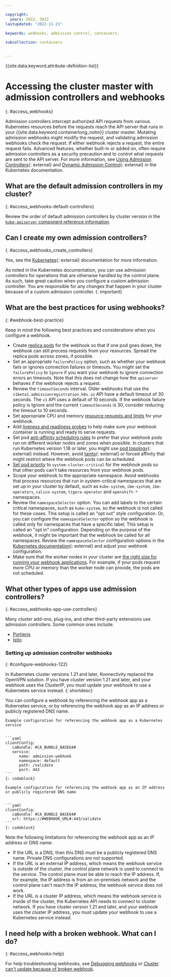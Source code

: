```yaml
---

copyright: 
  years: 2022, 2022
lastupdated: "2022-11-21"

keywords: webhooks, admission control, containers,

subcollection: containers


---
```


{{site.data.keyword.attribute-definition-list}}


# Accessing the cluster master with admission controllers and webhooks
{: #access_webhooks}

Admission controllers intercept authorized API requests from various Kubernetes resources before the requests reach the API server that runs in your {{site.data.keyword.containerlong_notm}} cluster master. Mutating admission webhooks might modify the request, and validating admission webhooks check the request. If either webhook rejects a request, the entire request fails. Advanced features, whether built-in or added on, often require admission controllers as a security precaution and to control what requests are sent to the API server. For more information, see [Using Admission Controllers](https://kubernetes.io/docs/reference/access-authn-authz/admission-controllers/){: external} and [Dynamic Admission Control](https://kubernetes.io/docs/reference/access-authn-authz/extensible-admission-controllers/){: external} in the Kubernetes documentation.

## What are the default admission controllers in my cluster?
{: #access_webhooks-default-controllers}

Review the order of default admission controllers by cluster version in the [`kube-apiserver` component reference information](/docs/containers?topic=containers-service-settings#kube-apiserver).

## Can I create my own admission controllers?
{: #access_webhooks_create_controllers}

Yes, see the [Kubernetes](https://kubernetes.io/docs/reference/access-authn-authz/extensible-admission-controllers/){: external} documentation for more information. 

As noted in the Kubernetes documentation, you can use admission controllers for operations that are otherwise handled by the control plane. As such, take great caution when you configure a custom admission controller. You are responsible for any changes that happen in your cluster because of a custom admission controller.
{: important}


## What are the best practices for using webhooks?
{: #webhook-best-practice}

Keep in mind the following best practices and considerations when you configure a webhook.

- Create [replica pods](/docs/containers?topic=containers-app#replicaset) for the webhook so that if one pod goes down, the webhook can still process requests from your resources. Spread the replica pods across zones, if possible.
- Set an appropriate `failurePolicy` option, such as whether your webhook fails or ignores connection failures or timeouts. You might set the `failurePolicy` to `Ignore` if you want your webhook to ignore connection errors an timeouts. Note that this does not change how the `apiserver` behaves if the webhook rejects a request.
- Review the `timeoutSeconds` interval. Older webhooks that use the `v1beta1.admissionregistration.k8s.io` API have a default timeout of 30 seconds. The `v1` API uses a default of 10 seconds. If the webhook failure policy is Ignore and the current `timeoutSeconds` is 30, consider reducing the timeout to 10 seconds. 
- Set appropriate CPU and memory [resource requests and limits](/docs/containers?topic=containers-app#resourcereq) for your webhook.
- Add [liveness and readiness probes](/docs/containers?topic=containers-app#probe) to help make sure your webhook container is running and ready to serve requests.
- Set pod [anti-affinity scheduling rules](/docs/containers?topic=containers-app#affinity) to prefer that your webhook pods run on different worker nodes and zones when possible. In clusters that run Kubernetes version 1.18 or later, you might use [pod topology](https://kubernetes.io/docs/concepts/scheduling-eviction/topology-spread-constraints/){: external} instead. However, avoid [taints](https://kubernetes.io/docs/concepts/scheduling-eviction/taint-and-toleration/){: external} or forced affinity that might restrict where the webhook pods can be scheduled.
- [Set pod priority](/docs/containers?topic=containers-pod_priority) to `system-cluster-critical` for the webhook pods so that other pods can't take resources from your webhook pods.
- Scope your webhook to the appropriate namespace. Avoid webhooks that process resources that run in system-critical namespaces that are set up in your cluster by default, such as `kube-system`, `ibm-system`, `ibm-operators`, `calico-system`, `tigera-operator` and `openshift-*` namespaces.
- Review the `namespaceSelector` option. You can add labels to the certain critical namespaces, such as `kube-system`, so the webhook is not called for these cases. This setup is called an "opt out" style configuration. Or, you can configure the `namespaceSelector` option so the webhook is called only for namespaces that have a specific label. This setup is called an "opt in" configuration. Depending on the purpose of the webhook, it might be important that the webhook be called for all namespaces. Review the `namespaceSelector` configuration options in the [Kubernetes documentation](https://kubernetes.io/docs/reference/access-authn-authz/extensible-admission-controllers/#matching-requests-namespaceselector){: external} and adjust your webhook configuration.
- Make sure that the worker nodes in your cluster are [the right size for running your webhook applications](/docs/containers?topic=containers-strategy#sizing). For example, if your pods request more CPU or memory than the worker node can provide, the pods are not scheduled.


## What other types of apps use admission controllers?
{: #access_webhooks-app-use-controllers}

Many cluster add-ons, plug-ins, and other third-party extensions use admission controllers. Some common ones include:
- [Portieris](/docs/openshift?topic=openshift-images#portieris-image-sec)
- [Istio](/docs/containers?topic=containers-istio-about)



### Setting up admission controller webhooks
{: #configure-webhooks-122}

In Kubernetes cluster versions 1.21 and later, Konnectivity replaced the OpenVPN solution. If you have cluster version 1.21 and later, and your webhook uses the ClusterIP, you must update your webhook to use a Kubernetes service instead.
{: shortdesc}

You can configure a webhook by referencing the webhook app as a Kubernetes service, or by referencing the webhook app as an IP address or publicly registered DNS name.

    Example configuration for referencing the webhook app as a Kubernetes service


    ```yaml
    clientConfig:
       caBundle: #CA_BUNDLE_BASE64#
       service:
          name: admission-webhook
          namespace: default
          path: /validate
          port: 443
    ```
    {: codeblock}

    Example configuration for referencing the webhook app as an IP address or publicly registered DNS name


    ```yaml
    clientConfig:
       caBundle: #CA_BUNDLE_BASE64#
       url: https://#WEBHOOK_URL#:443/validate
    ```
    {: codeblock}

Note the following limitations for referencing the webhook app as an IP address or DNS name:

- If the URL is a DNS, then this DNS must be a publicly registered DNS name. Private DNS configurations are not supported.
- If the URL is an external IP address, which means the webhook service is outside of the cluster, the control plane network is used to connect to the service. The control plane must be able to reach the IP address. If, for example, the IP address is from an on-premises network and the control plane can't reach the IP address, the webhook service does not work.
- If the URL is a cluster IP address, which means the webhook service is inside of the cluster, the Kubernetes API needs to connect to cluster network. If you have cluster version 1.21 and later, and your webhook uses the cluster IP address, you must update your webhook to use a Kubernetes service instead.




## I need help with a broken webhook. What can I do?
{: #access_webhooks-help}

For help troubleshooting webhooks, see [Debugging webhooks](/docs/containers?topic=containers-ts-webhook-debug) or [Cluster can't update because of broken webhook](/docs/containers?topic=containers-webhooks_update).





